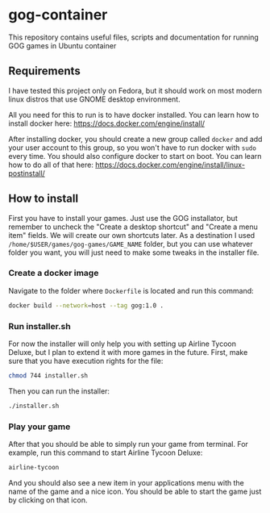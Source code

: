 # gog-container
This repository contains useful files, scripts and documentation for running GOG games in Ubuntu container


## Requirements
I have tested this project only on Fedora, but it should work on most modern linux distros that use GNOME desktop environment.

All you need for this to run is to have docker installed. You can learn how to install docker here: https://docs.docker.com/engine/install/

After installing docker, you should create a new group called `docker` and add your user account to this group, so you won't have to run docker with `sudo` every time. You should also configure docker to start on boot. You can learn how to do all of that here: https://docs.docker.com/engine/install/linux-postinstall/


## How to install
First you have to install your games. Just use the GOG installator, but remember to uncheck the "Create a desktop shortcut" and "Create a menu item" fields. We will create our own shortcuts later. As a destination I used `/home/$USER/games/gog-games/GAME_NAME` folder, but you can use whatever folder you want, you will just need to make some tweaks in the installer file.

### Create a docker image
Navigate to the folder where `Dockerfile` is located and run this command:
```bash
docker build --network=host --tag gog:1.0 .
```

### Run installer.sh
For now the installer will only help you with setting up Airline Tycoon Deluxe, but I plan to extend it with more games in the future. First, make sure that you have execution rights for the file:
```bash
chmod 744 installer.sh
```
Then you can run the installer:
```bash
./installer.sh
```

### Play your game
After that you should be able to simply run your game from terminal. For example, run this command to start Airline Tycoon Deluxe:
```bash
airline-tycoon
```
And you should also see a new item in your applications menu with the name of the game and a nice icon. You should be able to start the game just by clicking on that icon.
